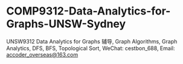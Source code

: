# COMP9312-Data-Analytics-for-Graphs-UNSW-Sydney
UNSW9312 Data Analytics for Graphs 辅导, Graph Algorithms, Graph Analytics, DFS, BFS, Topological Sort, WeChat: cestbon_688, Email: accoder_overseas@163.com
